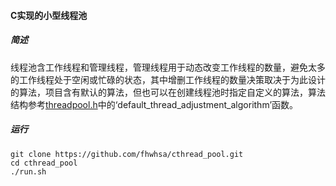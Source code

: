 #### C实现的小型线程池

##### 简述
   线程池含工作线程和管理线程，管理线程用于动态改变工作线程的数量，避免太多的工作线程处于空闲或忙碌的状态，其中增删工作线程的数量决策取决于为此设计的算法，项目含有默认的算法，但也可以在创建线程池时指定自定义的算法，算法结构参考[threadpool.h](threadpool.h)中的‘default_thread_adjustment_algorithm’函数。

##### 运行
```
git clone https://github.com/fhwhsa/cthread_pool.git
cd cthread_pool
./run.sh
```
